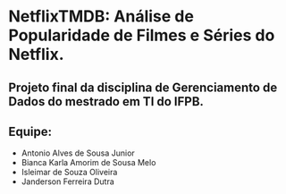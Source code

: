 # NetflixTMDB: Análise de Popularidade de Filmes e Séries do Netflix.

## Projeto final da disciplina de Gerenciamento de Dados do mestrado em TI do IFPB.

## Equipe:
 - Antonio Alves de Sousa Junior
 - Bianca Karla Amorim de Sousa Melo
 - Isleimar de Souza Oliveira
 - Janderson Ferreira Dutra
